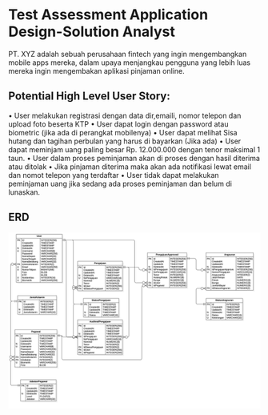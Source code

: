 # Test Assessment Application Design-Solution Analyst
PT. XYZ adalah sebuah perusahaan fintech yang ingin mengembangkan mobile apps mereka, dalam upaya menjangkau pengguna yang lebih luas mereka ingin mengembakan aplikasi pinjaman online.

## Potential High Level User Story:
•	User melakukan registrasi dengan data dir,emaili, nomor telepon dan upload foto beserta KTP
•	User dapat login dengan password atau biometric (jika ada di perangkat mobilenya)
•	User dapat melihat Sisa hutang dan tagihan perbulan yang harus di bayarkan (Jika ada)
•	User dapat meminjam uang paling besar Rp. 12.000.000 dengan tenor maksimal 1 taun. 
•	User dalam proses peminjaman akan di proses dengan hasil diterima atau ditolak
•	Jika pinjaman diterima maka akan ada notifikasi lewat email dan nomot telepon yang terdaftar
•	User tidak dapat melakukan peminjaman uang jika sedang ada proses peminjaman dan belum di lunaskan.

## ERD
![alt text](https://github.com/febri-arianto95/TestApplicationDesign/blob/main/design/ERDDiagram.png)
